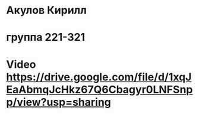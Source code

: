 
# Акулов Кирилл 
# группа 221-321
# Video https://drive.google.com/file/d/1xqJEaAbmqJcHkz67Q6Cbagyr0LNFSnpp/view?usp=sharing
